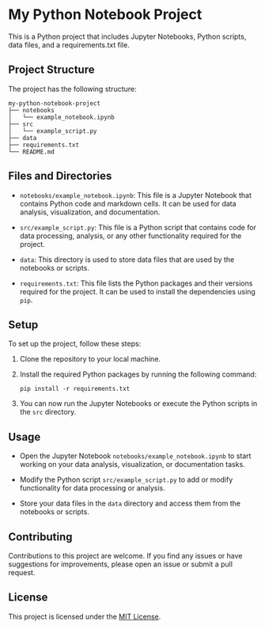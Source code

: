 # My Python Notebook Project

This is a Python project that includes Jupyter Notebooks, Python scripts, data files, and a requirements.txt file.

## Project Structure

The project has the following structure:

```
my-python-notebook-project
├── notebooks
│   └── example_notebook.ipynb
├── src
│   └── example_script.py
├── data
├── requirements.txt
└── README.md
```

## Files and Directories

- `notebooks/example_notebook.ipynb`: This file is a Jupyter Notebook that contains Python code and markdown cells. It can be used for data analysis, visualization, and documentation.

- `src/example_script.py`: This file is a Python script that contains code for data processing, analysis, or any other functionality required for the project.

- `data`: This directory is used to store data files that are used by the notebooks or scripts.

- `requirements.txt`: This file lists the Python packages and their versions required for the project. It can be used to install the dependencies using `pip`.

## Setup

To set up the project, follow these steps:

1. Clone the repository to your local machine.

2. Install the required Python packages by running the following command:

   ```
   pip install -r requirements.txt
   ```

3. You can now run the Jupyter Notebooks or execute the Python scripts in the `src` directory.

## Usage

- Open the Jupyter Notebook `notebooks/example_notebook.ipynb` to start working on your data analysis, visualization, or documentation tasks.

- Modify the Python script `src/example_script.py` to add or modify functionality for data processing or analysis.

- Store your data files in the `data` directory and access them from the notebooks or scripts.

## Contributing

Contributions to this project are welcome. If you find any issues or have suggestions for improvements, please open an issue or submit a pull request.

## License

This project is licensed under the [MIT License](LICENSE).